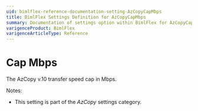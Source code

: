 ```yaml
---
uid: bimlflex-reference-documentation-setting-AzCopyCapMbps
title: BimlFlex Settings Definition for AzCopyCapMbps
summary: Documentation of settings option within BimlFlex for AzCopyCapMbps
varigenceProduct: BimlFlex
varigenceArticleType: Reference
---
```


# Cap Mbps

The AzCopy v.10 transfer speed cap in Mbps.

Notes:

* This setting is part of the *AzCopy* settings category.
